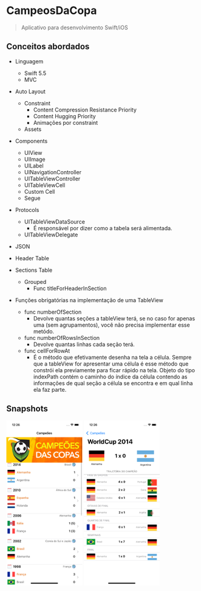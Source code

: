 # CampeosDaCopa
> Aplicativo para desenvolvimento Swift/iOS

## Conceitos abordados

* Linguagem
    * Swift 5.5
    * MVC

* Auto Layout
    * Constraint
        * Content Compression Resistance Priority
        * Content Hugging Priority
        * Animações por constraint
    * Assets

* Components
    * UIView
    * UIImage
    * UILabel
    * UINavigationController
    * UITableViewController
    * UITableViewCell
    * Custom Cell
    * Segue

* Protocols
    * UITableViewDataSource
        * É responsável por dizer como a tabela será alimentada.
    * UITableViewDelegate

* JSON
* Header Table
* Sections Table
    * Grouped
        * Func titleForHeaderInSection

* Funções obrigatórias na implementação de uma TableView
    * func numberOfSection
        * Devolve quantas seções a tableView terá, se no caso for apenas uma (sem agrupamentos), você não precisa implementar esse metódo.
    * func numberOfRowsInSection
        * Devolve quantas linhas cada seção terá.
    * func cellForRowAt
        * É o método que efetivamente desenha na tela a célula. Sempre que a tableView for apresentar uma célula é esse método que constrói ela previamente para ficar rápido na tela. Objeto do tipo indexPath contém o caminho do índice da célula contendo as informações de qual seção a célula se encontra e em qual linha ela faz parte.

## Snapshots

<img src="1.png" width="200">
<img src="2.png" width="200">
